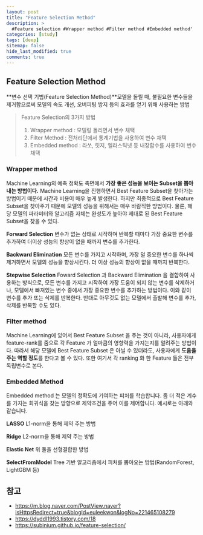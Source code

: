 ```yaml
---
layout: post
title: "Feature Selection Method"
description: >
  #Feature selection #Wrapper method #Filter method #Embedded method'
categories: [study]
tags: [deep]
sitemap: false
hide_last_modified: true
comments: true
---
```


## Feature Selection Method
**변수 선택 기법(Feature Selection Method)**모델을 돌릴 때, 불필요한 변수들을 제거함으로써 모델의 속도 개선, 오버피팅 방지 등의 효과를 얻기 위해 사용하는 방법

> Feature Selection의 3가지 방법
> 1. Wrapper method : 모델링 돌리면서 변수 채택
> 2. Filter Method : 전처리단에서 통계기법을 사용하여 변수 채택
> 3. Embedded method : 라쏘, 릿지, 엘라스틱넷 등 내장함수를 사용하여 변수 채택

### Wrapper method
Machine Learning의 예측 정확도 측면에서 **가장 좋은 성능을 보이는 Subset을 뽑아내는 방법이다.** Machine Learning을 진행하면서 Best Feature Subset을 찾아가는 방법이기 때문에 시간과 비용이 매우 높게 발생한다. 하지만 최종적으로 Best Feature Subset을 찾아주기 때문에 모델의 성능을 위해서는 매우 바람직한 방법이다. 물론, 해당 모델의 파라미터와 알고리즘 자체는 완성도가 높아야 제대로 된 Best Feature Subset을 찾을 수 있다.

**Forward Selection** 변수가 없는 상태로 시작하며 반복할 때마다 가장 중요한 변수를 추가하여 더이상 성능의 향상이 없을 때까지 변수를 추가한다.

**Backward Elimination** 모든 변수를 가지고 시작하며, 가장 덜 중요한 변수를 하나씩 제거하면서 모델의 성능을 향상시킨다. 더 이상 성능의 향상이 없을 때까지 반복한다.

**Stepwise Selection** Foward Selection 과 Backward Elimination 을 결합하여 사용하는 방식으로, 모든  변수를 가지고 시작하여 가장 도움이 되지 않는 변수를 삭제하거나, 모델에서 빠져있는 변수 중에서 가장 중요한 변수를 추가하는 방법이다. 이와 같이 변수를 추가 또는 삭제를 반복한다. 반대로 아무것도 없는 모델에서 출발해 변수를 추가, 삭제를 반복할 수도 있다. 


### Filter method
Machine Learning에 있어서 Best Feature Subset 을 주는 것이 아니라, 사용자에게 feature-rank를 줌으로 각 Feature 가 얼마큼의 영향력을 가지는지를 알려주는 방법이다. 따라서 해당 모델에 Best Feature Subset 은 아닐 수 있더라도, 사용자에게 **도움을 주는 역할 정도**를 한다고 볼 수 있다. 또한 여기서 각 ranking 화 한 Feature 들은 전부 독립변수로 본다.


### Embedded Method
Embedded method 는 모델의 정확도에 기여하는 피처를 학습합니다. 좀 더 적은 계수를 가지는 회귀식을 찾는 방향으로 제약조건을 주어 이를 제어합니다. 예시로는 아래와 같습니다.

**LASSO** L1-norm을 통해 제약 주는 방법

**Ridge** L2-norm을 통해 제약 주는 방법

**Elastic Net** 위 둘을 선형결합한 방법

**SelectFromModel** Tree 기반 알고리즘에서 피처를 뽑아오는 방법(RandomForest, LightGBM 등)


## 참고
- https://m.blog.naver.com/PostView.naver?isHttpsRedirect=true&blogId=euleekwon&logNo=221465108279
- https://dyddl1993.tistory.com/18
- https://subinium.github.io/feature-selection/
